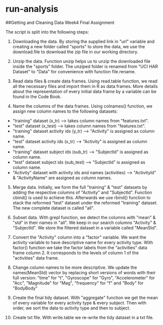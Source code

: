 # run-analysis
##Getting and Cleaning Data Week4 Final Assignment

The script is split into the following steps:

1. Downloading the data.
By storing the supplied link in "url" variable and creating a new folder called "sports"
to store the data, we use the download.file to download the zip file in our working
directory.

2. Unzip the data.
Function unzip helps us to unzip the downloaded file inside the "sports" folder.
The unziped folder is renamed from "UCI HAR Dataset" to "Data" for convenience with function
file.rename.

3. Read data files & create data frames.
Using read.table function, we read all the necessary files and import them in R as data frames.
More details about the representation of every initial data frame by a variable can be found
in the Code Book.

4. Name the columns of the data frames.
Using colnames() function, we assign new column names to the following datasets:
* "training" dataset (x_tr) --> takes column names from "features.txt".
* "test" dataset (x_test) --> takes column names from "features.txt".
* "training" dataset activity ids (y_tr) --> "Activity" is assigned as column name.
* "test" dataset activity ids (x_tr) --> "Activity" is assigned as column name.
* "training" dataset subject ids (sub_tr) --> "SubjectId" is assigned as column name.
* "test" dataset subject ids (sub_test) --> "SubjectId" is assigned as column name.
* "Activity" dataset with activity ids and names (activities) --> "ActivityId" & "ActivityName" are assigned
  as column names.

5. Merge data.
Initially, we form the full "training" & "test" datasets by adding the respective columns of "Activity"
and "SubjectId". Function cbind() is used to achieve this.
Afterwards we use rbind() function to stack the reformed "test" dataset under
the reformed "training" dataset.
The new complete dataset is called "all".

6. Subset data.
With grepl function, we detect the columns with "mean" & "std" in their names in "all". We keep
in our search columns "Activity" & "SubjectId". We store the filtered dataset in a variable
called "MeanStd".

7. Convert the "Activity" column into a "factor" variable.
We want the activity variable to have descriptive name for every activity type.
With factor() function we take the factor labels from the "activities" data frame column 2.
It corresponds to the levels of column 1 of the "activities" data frame.

8. Change column names to be more descriptive.
We update the names(MeanStd) vector by replacing short versions of words with their full version:
"time" for "t", "Gyroscope" for "Gyro", "Accelerometer" for "Acc", "Magnitude" for "Mag",
"frequency" for "f" and "Body" for "BodyBody"

9. Create the final tidy dataset.
With "aggregate" function we get the mean of every variable for every activity type & every subject.
Then with order, we sort the data to activity type and then to subject.

10. Create txt file.
With write.table we re-write the tidy dataset in a txt file.
